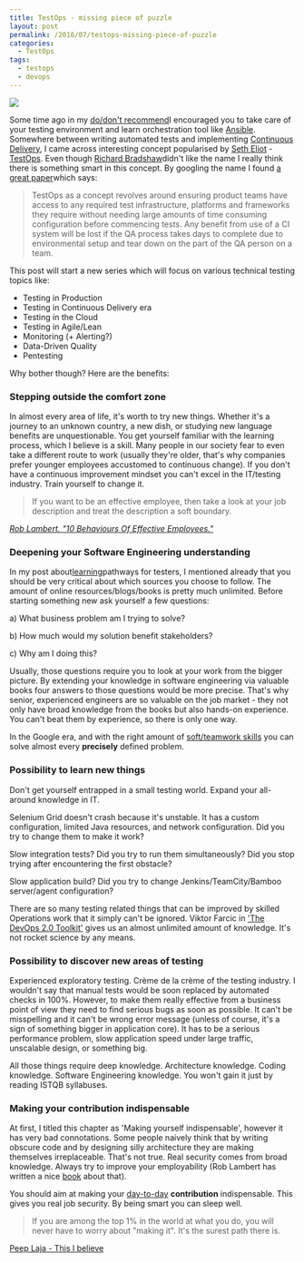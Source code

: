 ```yaml
---
title: TestOps - missing piece of puzzle
layout: post
permalink: /2016/07/testops-missing-piece-of-puzzle
categories:
  - TestOps
tags:
  - testops
  - devops 
---
```


![](/images/blog/CPBtwnKWgAIne5H.jpg)

Some time ago in my [do/don't recommend](https://awesome-testing.com/2016/02/dos-and-donts-for-testers-2016-edition.html)I encouraged you to take care of your testing environment and learn orchestration tool like [Ansible](https://awesome-testing.com/2015/12/testing-with-ansible.html). Somewhere between writing automated tests and implementing [Continuous Delivery](http://awesome-bookreviews.blogspot.com/2016/06/se-classics-1-continuous-delivery.html), I came across interesting concept popularised by [Seth Eliot](https://twitter.com/setheliot) - [TestOps](http://www.ministryoftesting.com/tag/seth-eliot/). Even though [Richard Bradshaw](https://twitter.com/friendlytester/status/644135471329738752)didn't like the name I really think there is something smart in this concept. By googling the name I found [a great paper](http://uploads.pnsqc.org/2015/papers/t-054_Howlett_paper.pdf)which says:

> TestOps as a concept revolves around ensuring product teams have access to any required test infrastructure, platforms and frameworks they require without needing large amounts of time consuming configuration before commencing tests. Any benefit from use of a CI system will be lost if the QA process takes days to complete due to environmental setup and tear down on the part of the QA person on a team.

This post will start a new series which will focus on various technical testing topics like:

* Testing in Production
* Testing in Continuous Delivery era
* Testing in the Cloud
* Testing in Agile/Lean
* Monitoring (+ Alerting?)
* Data-Driven Quality
* Pentesting

Why bother though? Here are the benefits:

### Stepping outside the comfort zone

In almost every area of life, it's worth to try new things. Whether it's a journey to an unknown country, a new dish, or studying new language benefits are unquestionable. You get yourself familiar with the learning process, which I believe is a skill. Many people in our society fear to even take a different route to work (usually they're older, that's why companies prefer younger employees accustomed to continuous change). If you don't have a continuous improvement mindset you can't excel in the IT/testing industry. Train yourself to change it.

> If you want to be an effective employee, then take a look at your job description and treat the description a soft boundary.

_[Rob Lambert. "10 Behaviours Of Effective Employees."](https://leanpub.com/10behavioursofeffectiveemployees)_

### Deepening your Software Engineering understanding

In my post about[learning](https://awesome-testing.com/2016/03/learning-pathways-for-testers.html)pathways for testers, I mentioned already that you should be very critical about which sources you choose to follow. The amount of online resources/blogs/books is pretty much unlimited. Before starting something new ask yourself a few questions:

a) What business problem am I trying to solve?

b) How much would my solution benefit stakeholders?

c) Why am I doing this?

Usually, those questions require you to look at your work from the bigger picture. By extending your knowledge in software engineering via valuable books four answers to those questions would be more precise. That's why senior, experienced engineers are so valuable on the job market - they not only have broad knowledge from the books but also hands-on experience. You can't beat them by experience, so there is only one way.

In the Google era, and with the right amount of [soft/teamwork skills](http://awesome-bookreviews.blogspot.com/2016/02/team-geek-software-developers-guide-to.html) you can solve almost every **precisely** defined problem.

### Possibility to learn new things

Don't get yourself entrapped in a small testing world. Expand your all-around knowledge in IT.

Selenium Grid doesn't crash because it's unstable. It has a custom configuration, limited Java resources, and network configuration. Did you try to change them to make it work?

Slow integration tests? Did you try to run them simultaneously? Did you stop trying after encountering the first obstacle?

Slow application build? Did you try to change Jenkins/TeamCity/Bamboo server/agent configuration?

There are so many testing related things that can be improved by skilled Operations work that it simply can't be ignored. Viktor Farcic in ['The DevOps 2.0 Toolkit'](https://leanpub.com/the-devops-2-toolkit) gives us an almost unlimited amount of knowledge. It's not rocket science by any means.

### Possibility to discover new areas of testing

Experienced exploratory testing. Crème de la crème of the testing industry. I wouldn't say that manual tests would be soon replaced by automated checks in 100%. However, to make them really effective from a business point of view they need to find serious bugs as soon as possible. It can't be misspelling and it can't be wrong error message (unless of course, it's a sign of something bigger in application core). It has to be a serious performance problem, slow application speed under large traffic, unscalable design, or something big.

All those things require deep knowledge. Architecture knowledge. Coding knowledge. Software Engineering knowledge. You won't gain it just by reading ISTQB syllabuses.

### Making your contribution indispensable

At first, I titled this chapter as 'Making yourself indispensable', however it has very bad connotations. Some people naively think that by writing obscure code and by designing silly architecture they are making themselves irreplaceable. That's not true. Real security comes from broad knowledge. Always try to improve your employability (Rob Lambert has written a nice [book](https://leanpub.com/remainingrelevant) about that).

You should aim at making your [day-to-day](https://leanpub.com/remainingrelevant) **contribution** indispensable. This gives you real job security. By being smart you can sleep well.

> If you are among the top 1% in the world at what you do, you will never have to worry about "making it". It's the surest path there is.

[Peep Laja - This I believe](http://conversionxl.com/this-i-believe/)
